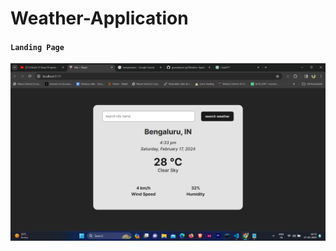 # W e a t h e r - A p p l i c a t i o n 
#### `Landing Page`
![img](https://github.com/gurusharan-gs/Weather-Application/blob/main/public/weather1.png)

 
 
